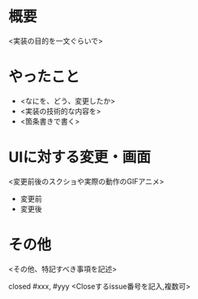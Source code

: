 # 概要
<実装の目的を一文ぐらいで>

# やったこと
- <なにを、どう、変更したか>
- <実装の技術的な内容を>
- <箇条書きで書く>

# UIに対する変更・画面
<変更前後のスクショや実際の動作のGIFアニメ>
- 変更前
- 変更後


# その他
<その他、特記すべき事項を記述>

closed #xxx, #yyy <Closeするissue番号を記入,複数可>
